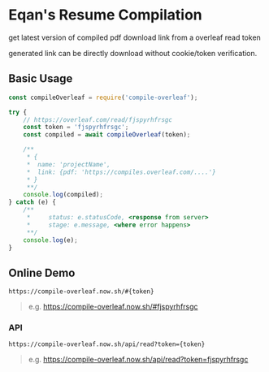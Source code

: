 # Eqan's Resume Compilation

get latest version of compiled pdf download link from a overleaf read token

generated link can be directly download without cookie/token verification.

## Basic Usage

```js
const compileOverleaf = require('compile-overleaf');

try {
    // https://overleaf.com/read/fjspyrhfrsgc
    const token = 'fjspyrhfrsgc';
    const compiled = await compileOverleaf(token);

    /**
     * {
     *  name: 'projectName',
     *  link: {pdf: 'https://compiles.overleaf.com/....'}
     * }
     **/
    console.log(compiled);
} catch (e) {
    /**
     *     status: e.statusCode, <response from server>
     *     stage: e.message, <where error happens>
     **/
    console.log(e);
}
```

## Online Demo

`https://compile-overleaf.now.sh/#{token}`

> e.g. <https://compile-overleaf.now.sh/#fjspyrhfrsgc>

### API

`https://compile-overleaf.now.sh/api/read?token={token}`

> e.g. <https://compile-overleaf.now.sh/api/read?token=fjspyrhfrsgc>
